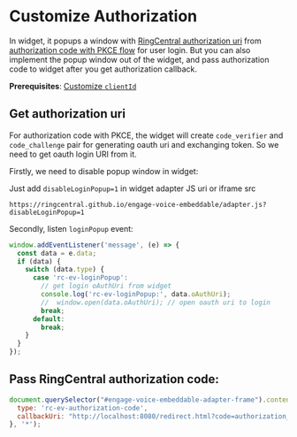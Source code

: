 # Customize Authorization

In widget, it popups a window with [RingCentral authorization uri](https://developers.ringcentral.com/api-reference/Authorization) from [authorization code with PKCE flow](https://medium.com/ringcentral-developers/use-authorization-code-pkce-for-ringcentral-api-in-client-app-e9108f04b5f0) for user login. But you can also implement the popup window out of the widget, and pass authorization code to widget after you get authorization callback.

**Prerequisites**: [Customize `clientId`](customize-client-id.md)

## Get authorization uri

For authorization code with PKCE, the widget will create `code_verifier` and `code_challenge` pair for generating oauth uri and exchanging token. So we need to get oauth login URI from it. 

Firstly, we need to disable popup window in widget:

Just add `disableLoginPopup=1` in widget adapter JS uri or iframe src

```
https://ringcentral.github.io/engage-voice-embeddable/adapter.js?disableLoginPopup=1
```

Secondly, listen `loginPopup` event:

```js
window.addEventListener('message', (e) => {
  const data = e.data;
  if (data) {
    switch (data.type) {
      case 'rc-ev-loginPopup':
        // get login oAuthUri from widget
        console.log('rc-ev-loginPopup:', data.oAuthUri);
        //  window.open(data.oAuthUri); // open oauth uri to login
        break;
      default:
        break;
    }
  }
});
```

## Pass RingCentral authorization code:

```js
document.querySelector("#engage-voice-embeddable-adapter-frame").contentWindow.postMessage({
  type: 'rc-ev-authorization-code',
  callbackUri: "http://localhost:8080/redirect.html?code=authorization_code&state=MTU5OTE0MzE5NTQ5OQ%3D%3D"
}, '*');
```

